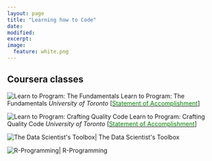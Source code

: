 ```yaml
---
layout: page
title: "Learning how to Code"
date: 
modified:
excerpt:
image:
  feature: white.png
---
```


## Coursera classes

![Learn to Program: The Fundamentals](http://jadeproulx.com/images/learning-code-fundamentals.png) 
Learn to Program: The Fundamentals 
*University of Toronto* 
[[<span style="color:green">Statement of Accomplishment</span>](https://dl.dropboxusercontent.com/u/51364198/Certificate_Learn-to-Program-the-Fundamentals.pdf)]


![Learn to Program: Crafting Quality Code](http://jadeproulx.com/images/learning-craft-code.png)
Learn to Program: Crafting Quality Code
*University of Toronto*
[[<span style="color:green">Statement of Accomplishment</span>](https://dl.dropboxusercontent.com/u/51364198/Certificate_Crafting-Quality-Code.pdf)]

![The Data Scientist's Toolbox](http://jadeproulx.com/images/data-scientist-toolbox.jpg)| The Data Scientist's Toolbox

![R-Programming](http://jadeproulx.com/images/r-programming.jpg)| R-Programming


